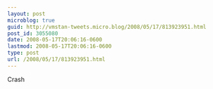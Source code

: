 ```yaml
---
layout: post
microblog: true
guid: http://vmstan-tweets.micro.blog/2008/05/17/813923951.html
post_id: 3055080
date: 2008-05-17T20:06:16-0600
lastmod: 2008-05-17T20:06:16-0600
type: post
url: /2008/05/17/813923951.html
---
```

Crash
